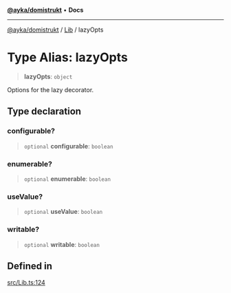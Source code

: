 [**@ayka/domistrukt**](../../../README.md) • **Docs**

***

[@ayka/domistrukt](../../../globals.md) / [Lib](../README.md) / lazyOpts

# Type Alias: lazyOpts

> **lazyOpts**: `object`

Options for the lazy decorator.

## Type declaration

### configurable?

> `optional` **configurable**: `boolean`

### enumerable?

> `optional` **enumerable**: `boolean`

### useValue?

> `optional` **useValue**: `boolean`

### writable?

> `optional` **writable**: `boolean`

## Defined in

[src/Lib.ts:124](https://github.com/AndreyMork/domistrukt/blob/e424882f37eb3cff2d317c2f62ddcbe7f7556be1/src/Lib.ts#L124)

